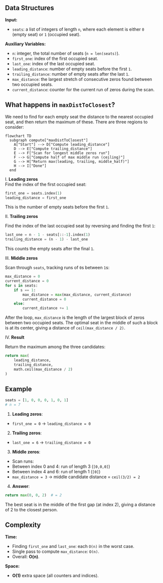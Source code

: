 ## Data Structures

**Input:**  
- `seats`: a list of integers of length `n`, where each element is either `0` (empty seat) or `1` (occupied seat).

**Auxiliary Variables:**  
- `n`: integer, the total number of seats (`n = len(seats)`).
- `first_one`: index of the first occupied seat.
- `last_one`: index of the last occupied seat.
- `leading_distance`: number of empty seats before the first `1`.
- `trailing_distance`: number of empty seats after the last `1`.
- `max_distance`: the largest stretch of consecutive zeros found between two occupied seats.
- `current_distance`: counter for the current run of zeros during the scan.

## What happens in `maxDistToClosest`?

We need to find for each empty seat the distance to the nearest occupied seat, and then return the maximum of these. There are three regions to consider:

```mermaid
flowchart TD
  subgraph compute["maxDistToClosest"]
    A["Start"] --> D["Compute leading_distance"]
    D --> E["Compute trailing_distance"]
    E --> F["Scan for longest middle zeros run"]
    F --> G["Compute half of max middle run (ceiling)"]
    G --> H["Return max(leading, trailing, middle_half)"]
    H --> I["Done"]
  end
```

I. **Leading zeros**  
Find the index of the first occupied seat:

```python
first_one = seats.index(1)
leading_distance = first_one
```

This is the number of empty seats before the first `1`.

II. **Trailing zeros**  

Find the index of the last occupied seat by reversing and finding the first `1`:

```python
last_one = n - 1 - seats[::-1].index(1)
trailing_distance = (n - 1) - last_one
```

This counts the empty seats after the final `1`.

III. **Middle zeros**  

Scan through `seats`, tracking runs of `0`s between `1`s:

```python
max_distance = 0
current_distance = 0
for s in seats:
    if s == 1:
        max_distance = max(max_distance, current_distance)
        current_distance = 0
    else:
        current_distance += 1
```
After the loop, `max_distance` is the length of the largest block of zeros between two occupied seats. The optimal seat in the middle of such a block is at its center, giving a distance of `ceil(max_distance / 2)`.

IV. **Result**  

Return the maximum among the three candidates:

```python
return max(
    leading_distance,
    trailing_distance,
    math.ceil(max_distance / 2)
)
```

## Example

```python
seats = [1, 0, 0, 0, 1, 0, 1]
# n = 7
```

1. **Leading zeros**:  
- `first_one = 0` → `leading_distance = 0`

2. **Trailing zeros**:  
- `last_one = 6` → `trailing_distance = 0`

3. **Middle zeros**:  
- Scan runs:  
 - Between index 0 and 4: run of length 3 (`[0,0,0]`)  
 - Between index 4 and 6: run of length 1 (`[0]`)  
- `max_distance = 3` → middle candidate distance = `ceil(3/2) = 2`

4. **Answer**:

```python
return max(0, 0, 2)  # = 2
```

The best seat is in the middle of the first gap (at index 2), giving a distance of 2 to the closest person.

## Complexity

**Time:**  

- Finding `first_one` and `last_one`: each `O(n)` in the worst case.  
- Single pass to compute `max_distance`: `O(n)`.  
- Overall: **O(n)**.

**Space:**

- **O(1)** extra space (all counters and indices).
